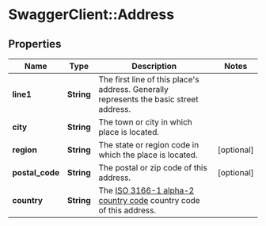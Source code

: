 # SwaggerClient::Address

## Properties
Name | Type | Description | Notes
------------ | ------------- | ------------- | -------------
**line1** | **String** | The first line of this place's address. Generally represents the basic street address. |
**city** | **String** | The town or city in which place is located. |
**region** | **String** | The state or region code in which the place is located. | [optional]
**postal_code** | **String** | The postal or zip code of this address. | [optional]
**country** | **String** | The <a href="http://en.wikipedia.org/wiki/ISO_3166-1_alpha-2">ISO 3166-1 alpha-2 country code</a> country code of this address. |


